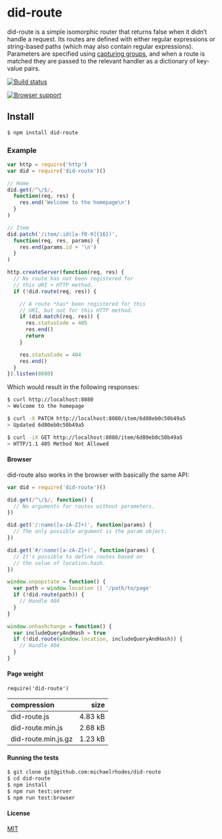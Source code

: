 # did-route

did-route is a simple isomorphic router that returns false when it didn’t handle a request. Its routes are defined with either regular expressions or string-based paths (which may also contain regular expressions). Parameters are specified using [capturing groups](https://developer.mozilla.org/en-US/docs/Web/JavaScript/Reference/Global_Objects/RegExp#grouping-back-references), and when a route is matched they are passed to the relevant handler as a dictionary of key-value pairs.

[![Build status](https://travis-ci.org/michaelrhodes/did-route.svg?branch=master)](https://travis-ci.org/michaelrhodes/did-route)

[![Browser support](https://ci.testling.com/michaelrhodes/can-route.png)](https://ci.testling.com/michaelrhodes/can-route)

## Install

```sh
$ npm install did-route
```

### Example

```js
var http = require('http')
var did = require('did-route')()

// Home
did.get(/^\/$/,
  function(req, res) {
    res.end('Welcome to the homepage\n')
  }
)

// Item
did.patch('/item/:id([a-f0-9]{16})',
  function(req, res, params) {
    res.end(params.id + '\n')
  }
)

http.createServer(function(req, res) {
  // No route has not been registered for
  // this URI + HTTP method.
  if (!did.route(req, res)) { 

    // A route *has* been registered for this
    // URI, but not for this HTTP method.
    if (did.match(req, res)) {
      res.statusCode = 405
      res.end()
      return
    }

    res.statusCode = 404
    res.end()
  }
}).listen(8080)
```

Which would result in the following responses:

```sh
$ curl http://localhost:8080
> Welcome to the homepage

$ curl -X PATCH http://localhost:8080/item/6d80eb0c50b49a5
> Updated 6d80eb0c50b49a5

$ curl -iX GET http://localhost:8080/item/6d80eb0c50b49a5
> HTTP/1.1 405 Method Not Allowed
```

#### Browser

did-route also works in the browser with basically the same API:

```js
var did = require('did-route')()

did.get(/^\/$/, function() {
  // No arguments for routes without parameters.
})

did.get('/:name([a-zA-Z]+)', function(params) {
  // The only possible argument is the param object.
})

did.get('#/:name([a-zA-Z]+)', function(params) {
  // It's possible to define routes based on
  // the value of location.hash.
})

window.onpopstate = function() {
  var path = window.location || '/path/to/page'
  if (!did.route(path)) {
    // Handle 404
  }
}

window.onhashchange = function() {
  var includeQueryAndHash = true
  if (!did.route(window.location, includeQueryAndHash)) {
    // Handle 404
  }
}
```

#### Page weight

`require('did-route')`

| compression         |    size |
| :------------------ | ------: |
| did-route.js        | 4.83 kB |
| did-route.min.js    | 2.68 kB |
| did-route.min.js.gz | 1.23 kB |


#### Running the tests

```sh
$ git clone git@github.com:michaelrhodes/did-route
$ cd did-route
$ npm install
$ npm run test:server
$ npm run test:browser
```

#### License

[MIT](http://opensource.org/licenses/MIT)

